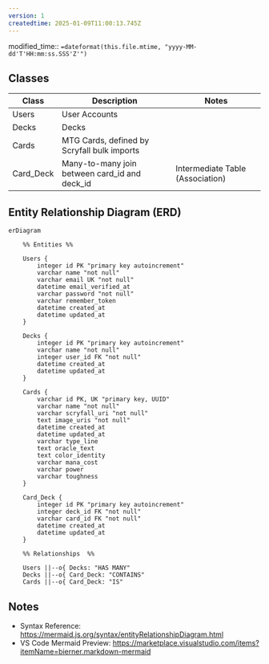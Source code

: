 ```yaml
---
version: 1
createdtime: 2025-01-09T11:00:13.745Z
---
```


modified_time:: `=dateformat(this.file.mtime, "yyyy-MM-dd'T'HH:mm:ss.SSS'Z'")`

## Classes

| Class     | Description                                   | Notes                            |
| --------- | --------------------------------------------- | -------------------------------- |
| Users     | User Accounts                                 |                                  |
| Decks     | Decks                                         |                                  |
| Cards     | MTG Cards, defined by Scryfall bulk imports   |                                  |
| Card_Deck | Many-to-many join between card_id and deck_id | Intermediate Table (Association) |

## Entity Relationship Diagram (ERD)

```mermaid
erDiagram

	%% Entities %%

    Users {
        integer id PK "primary key autoincrement"
        varchar name "not null"
        varchar email UK "not null"
        datetime email_verified_at
        varchar password "not null"
        varchar remember_token
        datetime created_at
        datetime updated_at
    }

    Decks {
        integer id PK "primary key autoincrement"
        varchar name "not null"
        integer user_id FK "not null"
		datetime created_at
        datetime updated_at
    }

    Cards {
        varchar id PK, UK "primary key, UUID"
        varchar name "not null"
        varchar scryfall_uri "not null"
        text image_uris "not null"
        datetime created_at
        datetime updated_at
        varchar type_line
        text oracle_text
        text color_identity
        varchar mana_cost
        varchar power
        varchar toughness
    }

    Card_Deck {
        integer id PK "primary key autoincrement"
        integer deck_id FK "not null"
        varchar card_id FK "not null"
        datetime created_at
        datetime updated_at
    }

	%% Relationships  %%

    Users ||--o{ Decks: "HAS MANY"
    Decks ||--o{ Card_Deck: "CONTAINS"
    Cards ||--o{ Card_Deck: "IS"

```

## Notes

- Syntax Reference: https://mermaid.js.org/syntax/entityRelationshipDiagram.html
- VS Code Mermaid Preview: https://marketplace.visualstudio.com/items?itemName=bierner.markdown-mermaid
